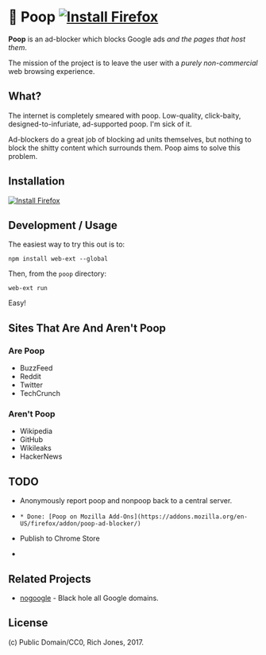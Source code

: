 # 💩 Poop [![Install Firefox](https://img.shields.io/badge/install-firefox-orange.svg)](https://addons.mozilla.org/en-US/firefox/addon/poop-ad-blocker/)

**Poop** is an ad-blocker which blocks Google ads _and the pages that host them_.

The mission of the project is to leave the user with a _purely non-commercial_ web browsing experience.

## What?

The internet is completely smeared with poop. Low-quality, click-baity, designed-to-infuriate, ad-supported poop. I'm sick of it.

Ad-blockers do a great job of blocking ad units themselves, but nothing to block the shitty content which surrounds them. Poop aims to solve this problem.

## Installation

[![Install Firefox](https://img.shields.io/badge/install-firefox-orange.svg)](https://addons.mozilla.org/en-US/firefox/addon/poop-ad-blocker/)

## Development / Usage

The easiest way to try this out is to:

`npm install web-ext --global`

Then, from the `poop` directory:

`web-ext run`

Easy!

## Sites That Are And Aren't Poop

### Are Poop
 * BuzzFeed 
 * Reddit
 * Twitter
 * TechCrunch

### Aren't Poop 
 * Wikipedia
 * GitHub
 * Wikileaks
 * HackerNews

## TODO
 * Anonymously report poop and nonpoop back to a central server.
 * ~~~Publish to Firefox Store~~~ 
   * Done: [Poop on Mozilla Add-Ons](https://addons.mozilla.org/en-US/firefox/addon/poop-ad-blocker/)
 * Publish to Chrome Store
 * ~~~Add ability to bypass 💩 block.~~~

## Related Projects
 * [nogoogle](https://github.com/Miserlou/nogoogle) - Black hole all Google domains.

## License

(c) Public Domain/CC0, Rich Jones, 2017.
